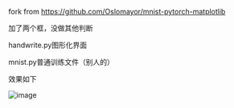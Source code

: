 fork from https://github.com/Oslomayor/mnist-pytorch-matplotlib

加了两个框，没做其他判断

handwrite.py图形化界面

mnist.py普通训练文件（别人的）

效果如下


![image](https://github.com/Mayun404/hand_num/assets/63332132/35756392-9af7-4b9b-b221-63f56a733ba3)
